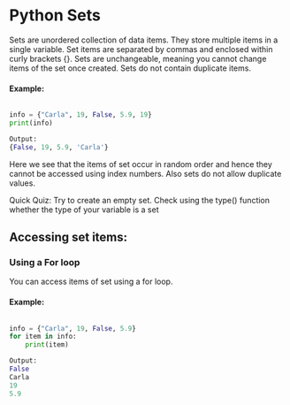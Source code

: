 # Python Sets
Sets are unordered collection of data items. They store multiple items in a single variable. Set items are separated by commas and enclosed within curly brackets {}. Sets are unchangeable, meaning you cannot change items of the set once created. Sets do not contain duplicate items.

#### Example:
```python

info = {"Carla", 19, False, 5.9, 19}
print(info)

Output:
{False, 19, 5.9, 'Carla'}

```
Here we see that the items of set occur in random order and hence they cannot be accessed using index numbers. Also sets do not allow duplicate values.

Quick Quiz: Try to create an empty set. Check using the type() function whether the type of your variable is a set

## Accessing set items:
### Using a For loop
You can access items of set using a for loop.

#### Example:
```python

info = {"Carla", 19, False, 5.9}
for item in info:
    print(item)

Output:
False
Carla
19
5.9
```
